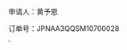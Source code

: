 

申请人：黄予恩

订单号：JPNAA3QQSM10700028

<img src="C:\Users\Administrator\Desktop\申请人姓名及订单号.jpg" style="zoom:25%;" />

